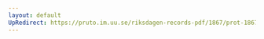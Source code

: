 ```yaml
---
layout: default
UpRedirect: https://pruto.im.uu.se/riksdagen-records-pdf/1867/prot-1867--ak--509/prot-1867--ak--509_011.pdf
---
```

